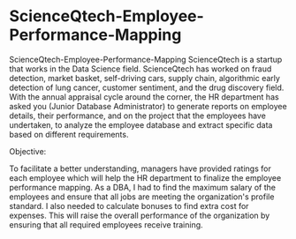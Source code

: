 # ScienceQtech-Employee-Performance-Mapping
ScienceQtech-Employee-Performance-Mapping
ScienceQtech is a startup that works in the Data Science field. ScienceQtech has worked on fraud detection, market basket, self-driving cars, supply chain, algorithmic early detection of lung cancer, customer sentiment, and the drug discovery field. With the annual appraisal cycle around the corner, the HR department has asked you (Junior Database Administrator) to generate reports on employee details, their performance, and on the project that the employees have undertaken, to analyze the employee database and extract specific data based on different requirements.

Objective:

To facilitate a better understanding, managers have provided ratings for each employee which will help the HR department to finalize the employee performance mapping. As a DBA, I had to find the maximum salary of the employees and ensure that all jobs are meeting the organization's profile standard. I also needed to calculate bonuses to find extra cost for expenses. This will raise the overall performance of the organization by ensuring that all required employees receive training.
